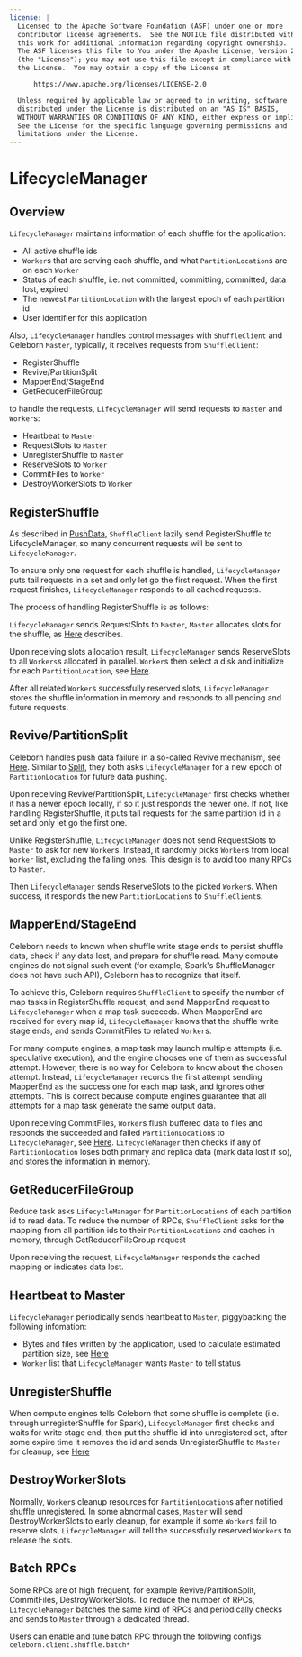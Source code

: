 ```yaml
---
license: |
  Licensed to the Apache Software Foundation (ASF) under one or more
  contributor license agreements.  See the NOTICE file distributed with
  this work for additional information regarding copyright ownership.
  The ASF licenses this file to You under the Apache License, Version 2.0
  (the "License"); you may not use this file except in compliance with
  the License.  You may obtain a copy of the License at

      https://www.apache.org/licenses/LICENSE-2.0

  Unless required by applicable law or agreed to in writing, software
  distributed under the License is distributed on an "AS IS" BASIS,
  WITHOUT WARRANTIES OR CONDITIONS OF ANY KIND, either express or implied.
  See the License for the specific language governing permissions and
  limitations under the License.
---
```


# LifecycleManager

## Overview
`LifecycleManager` maintains information of each shuffle for the application:

- All active shuffle ids
- `Worker`s that are serving each shuffle, and what `PartitionLocation`s are on each `Worker`
- Status of each shuffle, i.e. not committed, committing, committed, data lost, expired
- The newest `PartitionLocation` with the largest epoch of each partition id
- User identifier for this application

Also, `LifecycleManager` handles control messages with `ShuffleClient` and Celeborn `Master`, typically, it receives
requests from `ShuffleClient`:

- RegisterShuffle
- Revive/PartitionSplit
- MapperEnd/StageEnd
- GetReducerFileGroup

to handle the requests, `LifecycleManager` will send requests to `Master` and `Worker`s:

- Heartbeat to `Master`
- RequestSlots to `Master`
- UnregisterShuffle to `Master`
- ReserveSlots to `Worker`
- CommitFiles to `Worker`
- DestroyWorkerSlots to `Worker`

## RegisterShuffle
As described in [PushData](../../developers/pushdata#lazy-shuffle-register), `ShuffleClient` lazily send
RegisterShuffle to LifecycleManager, so many concurrent requests will be sent to `LifecycleManager`.

To ensure only one request for each shuffle is handled, `LifecycleManager` puts tail requests in a set and only
let go the first request. When the first request finishes, `LifecycleManager` responds to all cached requests.

The process of handling RegisterShuffle is as follows:

`LifecycleManager` sends RequestSlots to `Master`, `Master` allocates slots for the shuffle, as
[Here](../../developers/master#slots-allocation) describes.

Upon receiving slots allocation result, `LifecycleManager` sends ReserveSlots to all `Workers`s allocated
in parallel. `Worker`s then select a disk and initialize for each `PartitionLocation`, see
[Here](../../developers/storage#local-disk-and-memory-buffer).

After all related `Worker`s successfully reserved slots, `LifecycleManager` stores the shuffle information in
memory and responds to all pending and future requests.

## Revive/PartitionSplit
Celeborn handles push data failure in a so-called Revive mechanism, see
[Here](../../developers/faulttolerant#handle-pushdata-failure). Similar to [Split](../../developers/pushdata#split),
they both asks `LifecycleManager` for a new epoch of `PartitionLocation` for future data pushing.

Upon receiving Revive/PartitionSplit, `LifecycleManager` first checks whether it has a newer epoch locally, if so
it just responds the newer one. If not, like handling RegisterShuffle, it puts tail requests for the same partition id
in a set and only let go the first one.

Unlike RegisterShuffle, `LifecycleManager` does not send RequestSlots to `Master` to ask for new `Worker`s. Instead,
it randomly picks `Worker`s from local `Worker` list, excluding the failing ones. This design is to avoid too many
RPCs to `Master`.

Then `LifecycleManager` sends ReserveSlots to the picked `Worker`s. When success, it responds the new
`PartitionLocation`s to `ShuffleClient`s.

## MapperEnd/StageEnd
Celeborn needs to known when shuffle write stage ends to persist shuffle data, check if any data lost, and prepare for
shuffle read. Many compute engines do not signal such event (for example, Spark's ShuffleManager does not
have such API), Celeborn has to recognize that itself.

To achieve this, Celeborn requires `ShuffleClient` to specify the number of map tasks in RegisterShuffle request,
and send MapperEnd request to `LifecycleManager` when a map task succeeds. When MapperEnd are received for every
map id, `LifecycleManager` knows that the shuffle write stage ends, and sends CommitFiles to related `Worker`s.

For many compute engines, a map task may launch multiple attempts (i.e. speculative execution), and the engine
chooses one of them as successful attempt. However, there is no way for Celeborn to know about the chosen attempt.
Instead, `LifecycleManager` records the first attempt sending MapperEnd as the success one for each map task,
and ignores other attempts. This is correct because compute engines guarantee that all attempts for a map task
generate the same output data.

Upon receiving CommitFiles, `Worker`s flush buffered data to files and responds the succeeded and failed
`PartitionLocation`s to `LifecycleManager`, see [Here](../../developers/storage#local-disk-and-memory-buffer).
`LifecycleManager` then checks if any of `PartitionLocation` loses both primary and replica data (mark data lost if so),
and stores the information in memory.

## GetReducerFileGroup
Reduce task asks `LifecycleManager` for `PartitionLocation`s of each partition id to read data. To reduce the number
of RPCs, `ShuffleClient` asks for the mapping from all partition ids to their `PartitionLocation`s and caches in
memory, through GetReducerFileGroup request

Upon receiving the request, `LifecycleManager` responds the cached mapping or indicates data lost.

## Heartbeat to Master
`LifecycleManager` periodically sends heartbeat to `Master`, piggybacking the following infomation:

- Bytes and files written by the application, used to calculate estimated partition size, see
  [Here](../../developers/master#maintain-active-shuffles)
- `Worker` list that `LifecycleManager` wants `Master` to tell status

## UnregisterShuffle
When compute engines tells Celeborn that some shuffle is complete (i.e. through unregisterShuffle for Spark),
`LifecycleManager` first checks and waits for write stage end, then put the shuffle id into unregistered set,
after some expire time it removes the id and sends UnregisterShuffle to `Master` for cleanup, see
[Here](../../developers/master#maintain-active-shuffles)

## DestroyWorkerSlots
Normally, `Worker`s cleanup resources for `PartitionLocation`s after notified shuffle unregistered. 
In some abnormal cases, `Master` will send DestroyWorkerSlots to early cleanup, for example if some `Worker`s fail
to reserve slots, `LifecycleManager` will tell the successfully reserved `Worker`s to release the slots.

## Batch RPCs
Some RPCs are of high frequent, for example Revive/PartitionSplit, CommitFiles, DestroyWorkerSlots. To reduce
the number of RPCs, `LifecycleManager` batches the same kind of RPCs and periodically checks and sends to `Master`
through a dedicated thread.

Users can enable and tune batch RPC through the following configs:
`celeborn.client.shuffle.batch*`